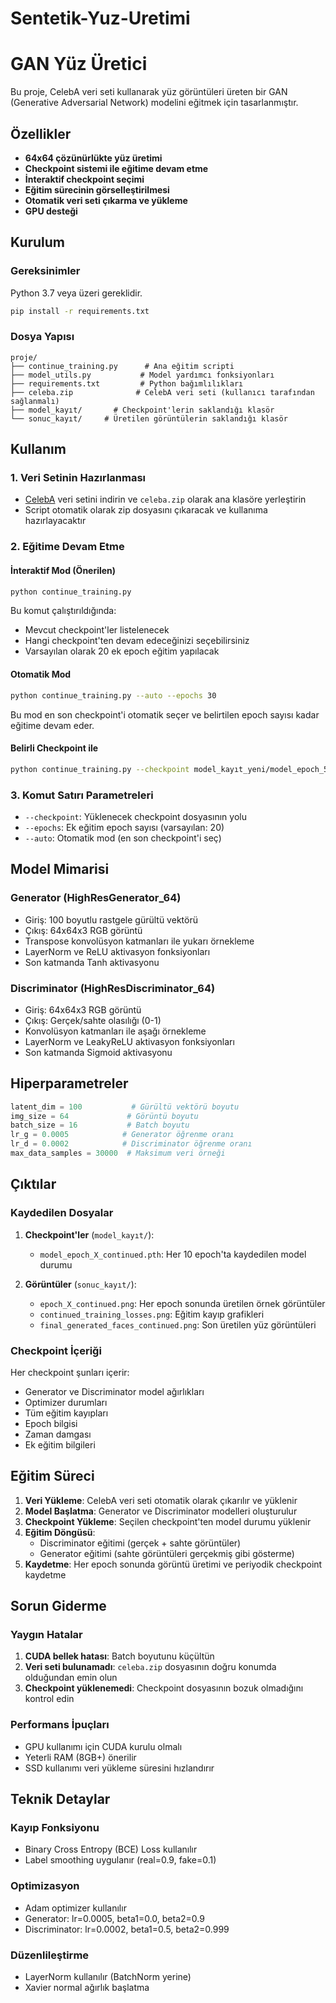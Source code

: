 # Sentetik-Yuz-Uretimi

# GAN Yüz Üretici

Bu proje, CelebA veri seti kullanarak yüz görüntüleri üreten bir GAN (Generative Adversarial Network) modelini eğitmek için tasarlanmıştır.

## Özellikler

- **64x64 çözünürlükte yüz üretimi**
- **Checkpoint sistemi ile eğitime devam etme**
- **İnteraktif checkpoint seçimi**
- **Eğitim sürecinin görselleştirilmesi**
- **Otomatik veri seti çıkarma ve yükleme**
- **GPU desteği**

## Kurulum

### Gereksinimler

Python 3.7 veya üzeri gereklidir.

```bash
pip install -r requirements.txt
```

### Dosya Yapısı

```
proje/
├── continue_training.py      # Ana eğitim scripti
├── model_utils.py           # Model yardımcı fonksiyonları
├── requirements.txt         # Python bağımlılıkları
├── celeba.zip              # CelebA veri seti (kullanıcı tarafından sağlanmalı)
├── model_kayıt/       # Checkpoint'lerin saklandığı klasör
└── sonuc_kayıt/     # Üretilen görüntülerin saklandığı klasör
```

## Kullanım

### 1. Veri Setinin Hazırlanması

- [CelebA](https://s3.amazonaws.com/video.udacity-data.com/topher/2018/November/5be7eb6f_processed-celeba-small/processed-celeba-small.zip) veri setini indirin ve `celeba.zip` olarak ana klasöre yerleştirin
- Script otomatik olarak zip dosyasını çıkaracak ve kullanıma hazırlayacaktır

### 2. Eğitime Devam Etme

#### İnteraktif Mod (Önerilen)

```bash
python continue_training.py
```

Bu komut çalıştırıldığında:
- Mevcut checkpoint'ler listelenecek
- Hangi checkpoint'ten devam edeceğinizi seçebilirsiniz
- Varsayılan olarak 20 ek epoch eğitim yapılacak

#### Otomatik Mod

```bash
python continue_training.py --auto --epochs 30
```

Bu mod en son checkpoint'i otomatik seçer ve belirtilen epoch sayısı kadar eğitime devam eder.

#### Belirli Checkpoint ile

```bash
python continue_training.py --checkpoint model_kayıt_yeni/model_epoch_50.pth --epochs 25
```

### 3. Komut Satırı Parametreleri

- `--checkpoint`: Yüklenecek checkpoint dosyasının yolu
- `--epochs`: Ek eğitim epoch sayısı (varsayılan: 20)
- `--auto`: Otomatik mod (en son checkpoint'i seç)

## Model Mimarisi

### Generator (HighResGenerator_64)
- Giriş: 100 boyutlu rastgele gürültü vektörü
- Çıkış: 64x64x3 RGB görüntü
- Transpose konvolüsyon katmanları ile yukarı örnekleme
- LayerNorm ve ReLU aktivasyon fonksiyonları
- Son katmanda Tanh aktivasyonu

### Discriminator (HighResDiscriminator_64)
- Giriş: 64x64x3 RGB görüntü
- Çıkış: Gerçek/sahte olasılığı (0-1)
- Konvolüsyon katmanları ile aşağı örnekleme
- LayerNorm ve LeakyReLU aktivasyon fonksiyonları
- Son katmanda Sigmoid aktivasyonu

## Hiperparametreler

```python
latent_dim = 100           # Gürültü vektörü boyutu
img_size = 64             # Görüntü boyutu
batch_size = 16           # Batch boyutu
lr_g = 0.0005            # Generator öğrenme oranı
lr_d = 0.0002            # Discriminator öğrenme oranı
max_data_samples = 30000  # Maksimum veri örneği
```

## Çıktılar

### Kaydedilen Dosyalar

1. **Checkpoint'ler** (`model_kayıt/`):
   - `model_epoch_X_continued.pth`: Her 10 epoch'ta kaydedilen model durumu

2. **Görüntüler** (`sonuc_kayıt/`):
   - `epoch_X_continued.png`: Her epoch sonunda üretilen örnek görüntüler
   - `continued_training_losses.png`: Eğitim kayıp grafikleri
   - `final_generated_faces_continued.png`: Son üretilen yüz görüntüleri

### Checkpoint İçeriği

Her checkpoint şunları içerir:
- Generator ve Discriminator model ağırlıkları
- Optimizer durumları
- Tüm eğitim kayıpları
- Epoch bilgisi
- Zaman damgası
- Ek eğitim bilgileri

## Eğitim Süreci

1. **Veri Yükleme**: CelebA veri seti otomatik olarak çıkarılır ve yüklenir
2. **Model Başlatma**: Generator ve Discriminator modelleri oluşturulur
3. **Checkpoint Yükleme**: Seçilen checkpoint'ten model durumu yüklenir
4. **Eğitim Döngüsü**: 
   - Discriminator eğitimi (gerçek + sahte görüntüler)
   - Generator eğitimi (sahte görüntüleri gerçekmiş gibi gösterme)
5. **Kaydetme**: Her epoch sonunda görüntü üretimi ve periyodik checkpoint kaydetme

## Sorun Giderme

### Yaygın Hatalar

1. **CUDA bellek hatası**: Batch boyutunu küçültün
2. **Veri seti bulunamadı**: `celeba.zip` dosyasının doğru konumda olduğundan emin olun
3. **Checkpoint yüklenemedi**: Checkpoint dosyasının bozuk olmadığını kontrol edin

### Performans İpuçları

- GPU kullanımı için CUDA kurulu olmalı
- Yeterli RAM (8GB+) önerilir
- SSD kullanımı veri yükleme süresini hızlandırır

## Teknik Detaylar

### Kayıp Fonksiyonu
- Binary Cross Entropy (BCE) Loss kullanılır
- Label smoothing uygulanır (real=0.9, fake=0.1)

### Optimizasyon
- Adam optimizer kullanılır
- Generator: lr=0.0005, beta1=0.0, beta2=0.9
- Discriminator: lr=0.0002, beta1=0.5, beta2=0.999

### Düzenlileştirme
- LayerNorm kullanılır (BatchNorm yerine)
- Xavier normal ağırlık başlatma
